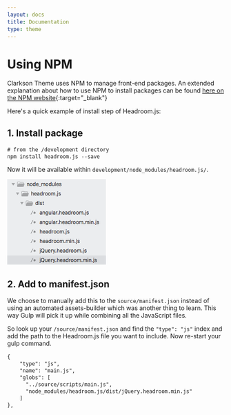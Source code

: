 ```yaml
---
layout: docs
title: Documentation
type: theme
---
```

# Using NPM

Clarkson Theme uses NPM to manage front-end packages. An extended explanation about how to use NPM to install packages 
can be found [here on the NPM website](https://docs.npmjs.com/getting-started/installing-npm-packages-locally){:target="_blank"}

Here's a quick example of install step of Headroom.js:

## 1\. Install package  

```
# from the /development directory
npm install headroom.js --save
```

Now it will be available within `development/node_modules/headroom.js/`.

<img src="/images/npm-headroom.png" alt="Overview of node_modules directory of Headroom.js" />

## 2\. Add to manifest.json

We choose to manually add this to the `source/manifest.json` instead of using an automated assets-builder which was another thing 
to learn.  This way Gulp will pick it up while combining all the JavaScript files.

So look up your `/source/manifest.json` and find the `"type": "js"` index and add the path to the Headroom.js file you 
want to include. Now re-start your gulp command.

```
{
    "type": "js",
    "name": "main.js",
    "globs": [
      "../source/scripts/main.js",
      "node_modules/headroom.js/dist/jQuery.headroom.min.js"
    ]
},
```
 